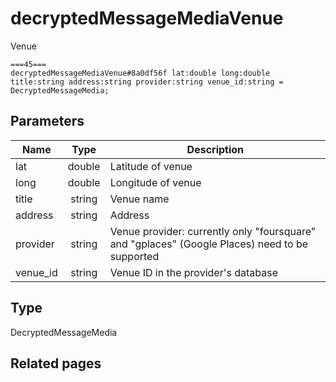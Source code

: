 # decryptedMessageMediaVenue
Venue

```
===45===
decryptedMessageMediaVenue#8a0df56f lat:double long:double title:string address:string provider:string venue_id:string = DecryptedMessageMedia;
```

## Parameters
| Name | Type | Description |
| ---- | :----: | ----------- |
| lat | double | Latitude of venue |
| long | double | Longitude of venue |
| title | string | Venue name |
| address | string | Address |
| provider | string | Venue provider: currently only "foursquare" and "gplaces" (Google Places) need to be supported |
| venue_id | string | Venue ID in the provider's database |


## Type
DecryptedMessageMedia

## Related pages

